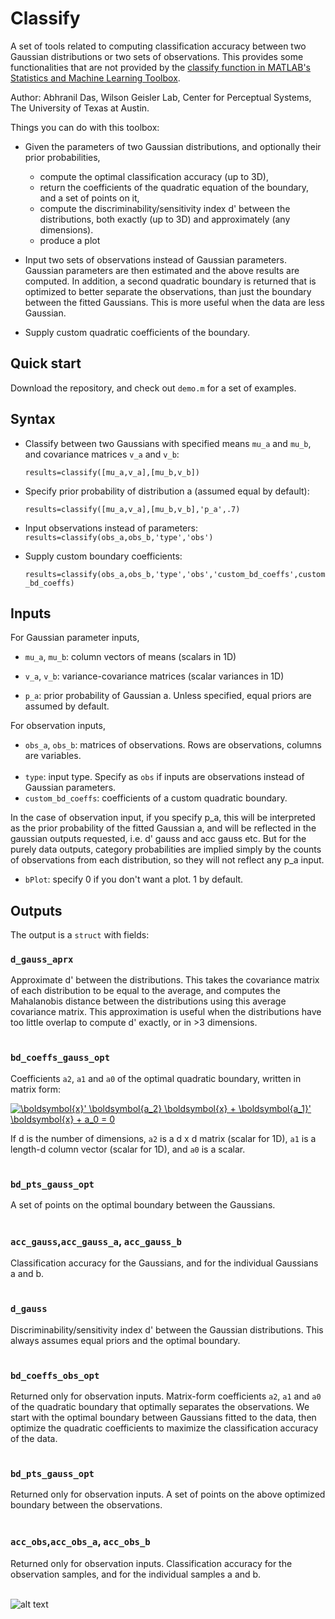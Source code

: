 # Classify
A set of tools related to computing classification accuracy between two Gaussian distributions or two sets of observations. This provides some functionalities that are not provided by the [classify function in MATLAB's Statistics and Machine Learning Toolbox](https://www.mathworks.com/help/stats/classify.html).

Author: Abhranil Das, Wilson Geisler Lab, Center for Perceptual Systems, The University of Texas at Austin.

Things you can do with this toolbox:

* Given the parameters of two Gaussian distributions, and optionally their prior probabilities,
  * compute the optimal classification accuracy (up to 3D),
  * return the coefficients of the quadratic equation of the boundary, and a set of points on it,
  * compute the discriminability/sensitivity index d' between the distributions, both exactly (up to 3D) and approximately (any dimensions).
  * produce a plot

* Input two sets of observations instead of Gaussian parameters. Gaussian parameters are then estimated and the above results are computed. In addition, a second quadratic boundary is returned that is optimized to better separate the observations, than just the boundary between the fitted Gaussians. This is more useful when the data are less Gaussian.

* Supply custom quadratic coefficients of the boundary.

## Quick start
Download the repository, and check out `demo.m` for a set of examples.

## Syntax
* Classify between two Gaussians with specified means `mu_a` and `mu_b`, and covariance matrices `v_a` and `v_b`:

  `results=classify([mu_a,v_a],[mu_b,v_b])`  

* Specify prior probability of distribution a (assumed equal by default):

  `results=classify([mu_a,v_a],[mu_b,v_b],'p_a',.7)`  

* Input observations instead of parameters:
  `results=classify(obs_a,obs_b,'type','obs')`
  
* Supply custom boundary coefficients:
  
  `results=classify(obs_a,obs_b,'type','obs','custom_bd_coeffs',custom_bd_coeffs)`

## Inputs
For Gaussian parameter inputs,
* `mu_a`, `mu_b`: column vectors of means (scalars in 1D)
* `v_a`, `v_b`: variance-covariance matrices (scalar variances in 1D)

 

* `p_a`: prior probability of Gaussian a. Unless specified, equal priors are assumed by default.

For observation inputs,
* `obs_a`, `obs_b`: matrices of observations. Rows are observations, columns are variables.
<br><br/>
* `type`: input type. Specify as `obs` if inputs are observations instead of Gaussian parameters. 
* `custom_bd_coeffs`: coefficients of a custom quadratic boundary.


In the case of observation input, if you specify p_a, this will be interpreted as the prior probability of the fitted Gaussian a, and will be reflected in the gaussian outputs requested, i.e. d' gauss and acc gauss etc. But for the purely data outputs, category probabilities are implied simply by the counts of observations from each distribution, so they will not reflect any p_a input.

* `bPlot`: specify 0 if you don't want a plot. 1 by default.

## Outputs
The output is a `struct` with fields:

### `d_gauss_aprx`
Approximate d' between the distributions. This takes the covariance matrix of each distribution to be equal to the average, and computes the Mahalanobis distance between the distributions using this average covariance matrix. This approximation is useful when the distributions have too little overlap to compute d' exactly, or in >3 dimensions.
<br><br/>
### `bd_coeffs_gauss_opt`
Coefficients `a2`, `a1` and `a0` of the optimal quadratic boundary, written in matrix form:

<a href="https://www.codecogs.com/eqnedit.php?latex=\boldsymbol{x}'&space;\boldsymbol{a_2}&space;\boldsymbol{x}&space;&plus;&space;\boldsymbol{a_1}'&space;\boldsymbol{x}&space;&plus;&space;a_0&space;=&space;0" target="_blank"><img src="https://latex.codecogs.com/gif.latex?\boldsymbol{x}'&space;\boldsymbol{a_2}&space;\boldsymbol{x}&space;&plus;&space;\boldsymbol{a_1}'&space;\boldsymbol{x}&space;&plus;&space;a_0&space;=&space;0" title="\boldsymbol{x}' \boldsymbol{a_2} \boldsymbol{x} + \boldsymbol{a_1}' \boldsymbol{x} + a_0 = 0" /></a>

If d is the number of dimensions, `a2` is a d x d matrix (scalar for 1D), `a1` is a length-d column vector (scalar for 1D), and `a0` is a scalar.
<br><br/>
### `bd_pts_gauss_opt`
A set of points on the optimal boundary between the Gaussians.
<br><br/>
### `acc_gauss`,`acc_gauss_a`, `acc_gauss_b`
Classification accuracy for the Gaussians, and for the individual Gaussians a and b.
<br><br/>
### `d_gauss`
Discriminability/sensitivity index d' between the Gaussian distributions. This always assumes equal priors and the optimal boundary.
<br><br/>
### `bd_coeffs_obs_opt`
Returned only for observation inputs. Matrix-form coefficients `a2`, `a1` and `a0` of the quadratic boundary that optimally separates the observations. We start with the optimal boundary between Gaussians fitted to the data, then optimize the quadratic coefficients to maximize the classification accuracy of the data.
<br><br/>
### `bd_pts_gauss_opt`
Returned only for observation inputs. A set of points on the above optimized boundary between the observations.
<br><br/>
### `acc_obs`,`acc_obs_a`, `acc_obs_b`
Returned only for observation inputs. Classification accuracy for the observation samples, and for the individual samples a and b.
<br><br/>

 ![alt text](https://github.com/abhranildas/classify/blob/master/summary_image.jpg)
